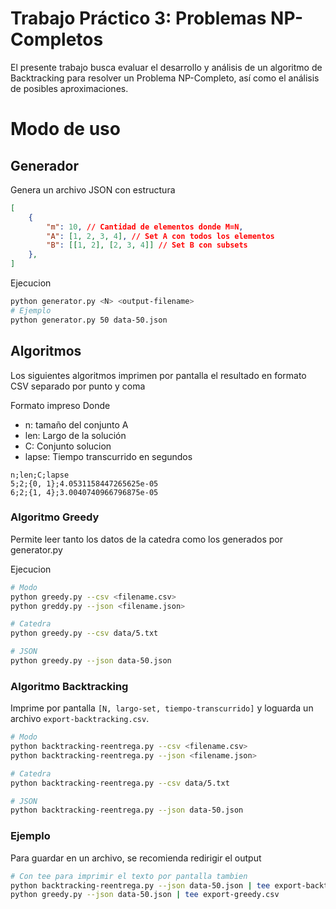 # Trabajo Práctico 3: Problemas NP-Completos
El presente trabajo busca evaluar el desarrollo y análisis de un algoritmo de Backtracking para resolver un Problema NP-Completo, así como el análisis de posibles aproximaciones. 

# Modo de uso

## Generador 
Genera un archivo JSON con estructura 

```json
[
    {
        "m": 10, // Cantidad de elementos donde M=N,
        "A": [1, 2, 3, 4], // Set A con todos los elementos
        "B": [[1, 2], [2, 3, 4]] // Set B con subsets
    },
]
``` 

Ejecucion

```bash
python generator.py <N> <output-filename>
# Ejemplo
python generator.py 50 data-50.json
```

## Algoritmos

Los siguientes algoritmos imprimen por pantalla el resultado en formato CSV separado por punto y coma 

Formato impreso
Donde
- n: tamaño del conjunto A
- len: Largo de la solución
- C: Conjunto solucion
- lapse: Tiempo transcurrido en segundos

```csv
n;len;C;lapse
5;2;{0, 1};4.0531158447265625e-05
6;2;{1, 4};3.0040740966796875e-05
```

### Algoritmo Greedy

Permite leer tanto los datos de la catedra como los generados por generator.py

Ejecucion

```bash
# Modo 
python greedy.py --csv <filename.csv>
python greddy.py --json <filename.json>

# Catedra
python greedy.py --csv data/5.txt

# JSON
python greedy.py --json data-50.json
```

### Algoritmo Backtracking

Imprime por pantalla `[N, largo-set, tiempo-transcurrido]` y loguarda un archivo `export-backtracking.csv`.

```bash
# Modo 
python backtracking-reentrega.py --csv <filename.csv>
python backtracking-reentrega.py --json <filename.json>

# Catedra
python backtracking-reentrega.py --csv data/5.txt

# JSON
python backtracking-reentrega.py --json data-50.json
```

### Ejemplo

Para guardar en un archivo, se recomienda redirigir el output

```bash
# Con tee para imprimir el texto por pantalla tambien
python backtracking-reentrega.py --json data-50.json | tee export-backtracking.csv
python greedy.py --json data-50.json | tee export-greedy.csv
```